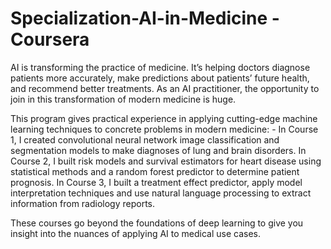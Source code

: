# Specialization-AI-in-Medicine -Coursera

AI is transforming the practice of medicine. It’s helping doctors diagnose patients more accurately, make predictions about patients’ future health, and recommend better treatments. As an AI practitioner, the opportunity to join in this transformation of modern medicine is huge. 

This program gives practical experience in applying cutting-edge machine learning techniques to concrete problems in modern medicine: -
 In Course 1, I created convolutional neural network image classification and segmentation models to make diagnoses of lung and brain disorders. 
 In Course 2, I built risk models and survival estimators for heart disease using statistical methods and a random forest predictor to determine patient prognosis. 
 In Course 3, I built a treatment effect predictor, apply model interpretation techniques and use natural language processing to extract information from radiology reports. 
 
 These courses go beyond the foundations of deep learning to give you insight into the nuances of applying AI to medical use cases. 
